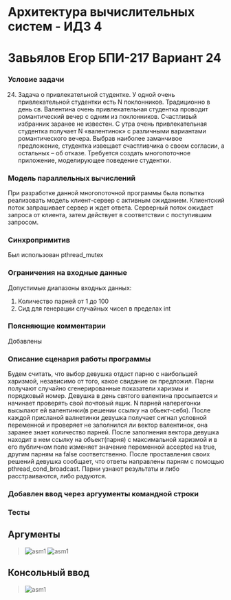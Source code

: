# Архитектура вычислительных систем - ИДЗ 4
# Завьялов Егор БПИ-217 Вариант 24

### Условие задачи
24. Задача о привлекательной студентке. У одной очень привлекательной
студентки есть N поклонников. Традиционно в день св. Валентина очень привлекательная студентка проводит романтический вечер с одним из поклонников. Счастливый избранник заранее не известен. С утра очень привлекательная студентка получает N «валентинок» с различными вариантами романтического вечера. Выбрав наиболее заманчивое предложение, студентка извещает счастливчика о своем согласии, а остальных – об отказе. Требуется создать многопоточное приложение, моделирующее поведение студентки.

### Модель параллельных вычислений
При разработке данной многопоточной программы была попытка реализовать модель клиент-сервер с активным ожиданием. 
Клиентский поток запрашивает сервер и ждет ответа. Серверный поток ожидает запроса от клиента, затем действует в соответствии с поступившим запросом. 

### Синxропримитив
Был использован pthread_mutex

### Ограничения на входные данные
Допустимые диапазоны входных данных:
1. Количество парней от 1 до 100
2. Сид для генерации случайных чисел в пределах int 
### Поясняющие комментарии
Добавлены 

### Описание сценария работы программы
Будем считать, что выбор девушка отдаст парню с наибольшей харизмой, независимо от того, какое свидание он предложил. Парни получают случайно сгенерированные показатели харизмы и порядковый номер. Девушка в день святого валентина просыпается и начинает проверять свой почтовый ящик. N парней наперегонки высылают ей валентинки(в решении ссылку на обьект-себя). После каждой присланой валнетинки девушка получает сигнал условной переменной и проверяет не заполнился ли вектор валентинок, она заранее знает количество парней. После заполнения вектора девушка находит в нем ссылку на объект(парня) с максимальной харизмой и в его публичном поле изменяет значение переменной accepted на true, другим парням на false соответственно. После проставления своих решений девушка сообщает, что ответы направлены парням с помощью pthread_cond_broadcast. Парни узнают результаты и либо расстраиваются, либо радуются.

### Добавлен ввод через аргуументы командной строки

### Тесты
## Аргументы
>![asm1](photo_2_2022-12-15_23-25-41.jpg)
>![asm1](photo_5_2022-12-15_23-25-41.jpg)
## Консольный ввод
>![asm1](photo_1_2022-12-15_23-25-41.jpg)
